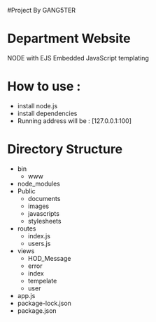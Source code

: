#Project By GANG5TER
# Department Website

  NODE with EJS Embedded JavaScript templating

# How to use :
  - install node.js
  - install dependencies
  - Running address will be : [127.0.0.1:100]

# Directory Structure
 - bin
   - www
 - node_modules
 - Public 
   - documents
   - images
   - javascripts
   - stylesheets
 - routes
   - index.js
   - users.js
 - views
   - HOD_Message
   - error
   - index
   - tempelate
   - user
 - app.js
 - package-lock.json
 - package.json
